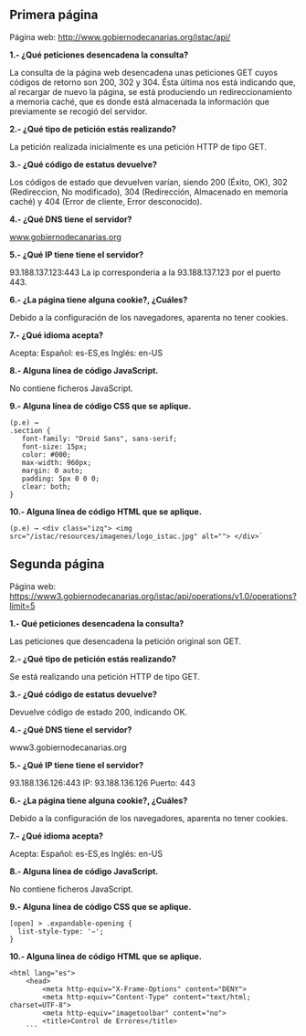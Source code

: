 ## Primera página
Página web: http://www.gobiernodecanarias.org/istac/api/

  **1.- ¿Qué peticiones desencadena la consulta?**
	
La consulta de la página web desencadena unas peticiones GET cuyos códigos de retorno son 200, 302 y 304. Ésta última nos está indicando que, al recargar de nuevo la página, se está produciendo un redireccionamiento a memoria caché, que es donde está almacenada la información que previamente se recogió del servidor.

  **2.- ¿Qué tipo de petición estás realizando?**
	
La petición realizada inicialmente es una petición HTTP de tipo GET.

 **3.- ¿Qué código de estatus devuelve?**
 
Los códigos de estado que devuelven varían, siendo 200 (Éxito, OK),  302 (Redireccion, No modificado), 304 (Redirección, Almacenado en memoria caché) y 404 (Error de cliente, Error desconocido).

  **4.- ¿Qué DNS tiene el servidor?**
	
www.gobiernodecanarias.org

  **5.- ¿Qué IP tiene tiene el servidor?**
	
93.188.137.123:443
La ip corresponderia a la 93.188.137.123 por el puerto 443.

  **6.- ¿La página tiene alguna cookie?, ¿Cuáles?**
  
Debido a la configuración de los navegadores, aparenta no tener cookies.

  **7.- ¿Qué idioma acepta?**
  
Acepta:
Español: es-ES,es
Inglés: en-US

  **8.- Alguna línea de código JavaScript.**
  
No contiene ficheros JavaScript.

  **9.- Alguna línea de código CSS que se aplique.**
```  
(p.e) →    
.section {
   font-family: "Droid Sans", sans-serif;
   font-size: 15px;
   color: #000;
   max-width: 960px;
   margin: 0 auto;
   padding: 5px 0 0 0;
   clear: both;
}
```

  **10.- Alguna línea de código HTML que se aplique.**
```  
(p.e) → <div class="izq"> <img src="/istac/resources/imagenes/logo_istac.jpg" alt=""> </div>`
```

## Segunda página
Página web: 
https://www3.gobiernodecanarias.org/istac/api/operations/v1.0/operations?limit=5 

**1.- Qué peticiones desencadena la consulta?**

Las peticiones que desencadena la petición original son GET.

**2.- ¿Qué tipo de petición estás realizando?**

Se está realizando una petición HTTP de tipo GET.

**3.- ¿Qué código de estatus devuelve?**

Devuelve código de estado 200, indicando OK.

**4.- ¿Qué DNS tiene el servidor?**

www3.gobiernodecanarias.org

**5.- ¿Qué IP tiene tiene el servidor?**

93.188.136.126:443
IP: 93.188.136.126
Puerto: 443

**6.- ¿La página tiene alguna cookie?, ¿Cuáles?**

Debido a la configuración de los navegadores, aparenta no tener cookies.

**7.- ¿Qué idioma acepta?**

Acepta:
Español: es-ES,es
Inglés: en-US

**8.- Alguna línea de código JavaScript.**

No contiene ficheros JavaScript.

**9.- Alguna línea de código CSS que se aplique.**
```
[open] > .expandable-opening {
  list-style-type: '−';
}
```

**10.- Alguna línea de código HTML que se aplique.**
```
<html lang="es">
    <head>
        <meta http-equiv="X-Frame-Options" content="DENY">
        <meta http-equiv="Content-Type" content="text/html; charset=UTF-8">
        <meta http-equiv="imagetoolbar" content="no">
        <title>Control de Errores</title>
	```
